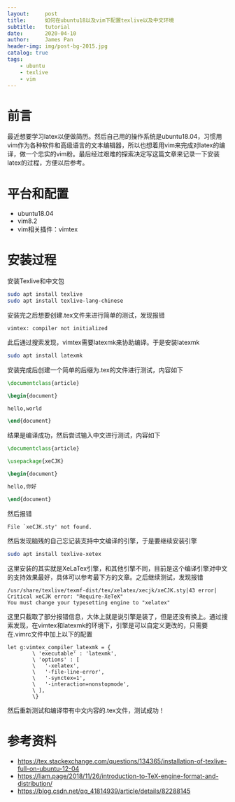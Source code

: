 ```yaml
---
layout:     post   				    
title:      如何在ubuntu18以及vim下配置texlive以及中文环境
subtitle:   tutorial
date:       2020-04-10
author:     James Pan
header-img: img/post-bg-2015.jpg 	
catalog: true 						
tags:								
    - ubuntu
    - texlive
    - vim
---
```

# 前言
最近想要学习latex以便做简历。然后自己用的操作系统是ubuntu18.04，习惯用vim作为各种软件和高级语言的文本编辑器，所以也想着用vim来完成对latex的编译，做一个忠实的vim粉。最后经过艰难的探索决定写这篇文章来记录一下安装latex的过程，方便以后参考。

# 平台和配置
+ ubuntu18.04
+ vim8.2
+ vim相关插件：vimtex

# 安装过程
安装Texlive和中文包
```bash
sudo apt install texlive
sudo apt install texlive-lang-chinese
```
安装完之后想要创建.tex文件来进行简单的测试，发现报错
```vim
vimtex: compiler not initialized
```
此后通过搜索发现，vimtex需要latexmk来协助编译。于是安装latexmk
```bash
sudo apt install latexmk
```
安装完成后创建一个简单的后缀为.tex的文件进行测试，内容如下
```latex
\documentclass{article}

\begin{document}

hello,world

\end{document}
```
结果是编译成功，然后尝试输入中文进行测试，内容如下
```latex
\documentclass{article}

\usepackage{xeCJK}

\begin{document}

hello,你好

\end{document}
```
然后报错
```vim
File `xeCJK.sty' not found.
```
然后发现脑残的自己忘记装支持中文编译的引擎，于是要继续安装引擎
```bash
sudo apt install texlive-xetex
```
这里安装的其实就是XeLaTex引擎，和其他引擎不同，目前是这个编译引擎对中文的支持效果最好，具体可以参考最下方的文章。之后继续测试，发现报错
```vim
/usr/share/texlive/texmf-dist/tex/xelatex/xecjk/xeCJK.sty|43 error| Critical xeCJK error: "Require-XeTeX"
You must change your typesetting engine to "xelatex"
```
这里只截取了部分报错信息，大体上就是说引擎是装了，但是还没有换上。通过搜索发现，在vimtex和latexmk的环境下，引擎是可以自定义更改的，只需要在.vimrc文件中加上以下的配置
```vim
let g:vimtex_compiler_latexmk = { 
        \ 'executable' : 'latexmk',
        \ 'options' : [ 
        \   '-xelatex',
        \   '-file-line-error',
        \   '-synctex=1',
        \   '-interaction=nonstopmode',
        \ ],
        \}
```
然后重新测试和编译带有中文内容的.tex文件，测试成功！

# 参考资料
+ https://tex.stackexchange.com/questions/134365/installation-of-texlive-full-on-ubuntu-12-04
+ https://liam.page/2018/11/26/introduction-to-TeX-engine-format-and-distribution/
+ https://blog.csdn.net/qq_41814939/article/details/82288145

